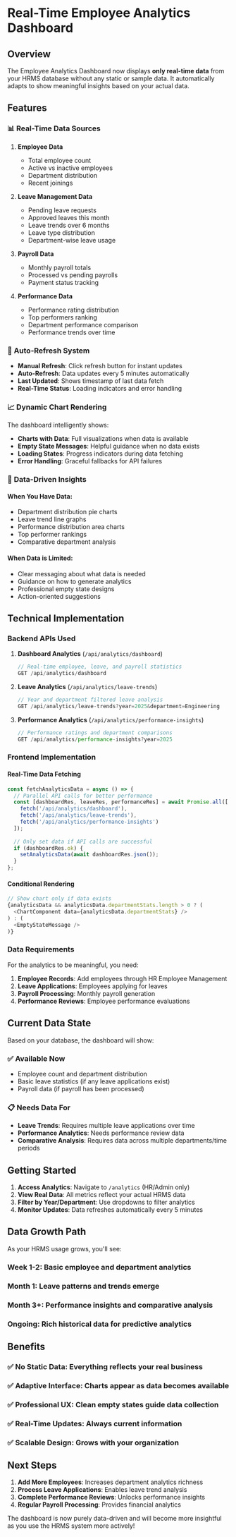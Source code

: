 # Real-Time Employee Analytics Dashboard

## Overview

The Employee Analytics Dashboard now displays **only real-time data** from your HRMS database without any static or sample data. It automatically adapts to show meaningful insights based on your actual data.

## Features

### 📊 **Real-Time Data Sources**

1. **Employee Data**
   - Total employee count
   - Active vs inactive employees  
   - Department distribution
   - Recent joinings

2. **Leave Management Data**
   - Pending leave requests
   - Approved leaves this month
   - Leave trends over 6 months
   - Leave type distribution
   - Department-wise leave usage

3. **Payroll Data**
   - Monthly payroll totals
   - Processed vs pending payrolls
   - Payment status tracking

4. **Performance Data**
   - Performance rating distribution
   - Top performers ranking
   - Department performance comparison
   - Performance trends over time

### 🔄 **Auto-Refresh System**

- **Manual Refresh**: Click refresh button for instant updates
- **Auto-Refresh**: Data updates every 5 minutes automatically
- **Last Updated**: Shows timestamp of last data fetch
- **Real-Time Status**: Loading indicators and error handling

### 📈 **Dynamic Chart Rendering**

The dashboard intelligently shows:
- **Charts with Data**: Full visualizations when data is available
- **Empty State Messages**: Helpful guidance when no data exists
- **Loading States**: Progress indicators during data fetching
- **Error Handling**: Graceful fallbacks for API failures

### 🎯 **Data-Driven Insights**

#### When You Have Data:
- Department distribution pie charts
- Leave trend line graphs
- Performance distribution area charts
- Top performer rankings
- Comparative department analysis

#### When Data is Limited:
- Clear messaging about what data is needed
- Guidance on how to generate analytics
- Professional empty state designs
- Action-oriented suggestions

## Technical Implementation

### Backend APIs Used

1. **Dashboard Analytics** (`/api/analytics/dashboard`)
   ```javascript
   // Real-time employee, leave, and payroll statistics
   GET /api/analytics/dashboard
   ```

2. **Leave Analytics** (`/api/analytics/leave-trends`)
   ```javascript
   // Year and department filtered leave analysis
   GET /api/analytics/leave-trends?year=2025&department=Engineering
   ```

3. **Performance Analytics** (`/api/analytics/performance-insights`)
   ```javascript
   // Performance ratings and department comparisons
   GET /api/analytics/performance-insights?year=2025
   ```

### Frontend Implementation

#### Real-Time Data Fetching
```typescript
const fetchAnalyticsData = async () => {
  // Parallel API calls for better performance
  const [dashboardRes, leaveRes, performanceRes] = await Promise.all([
    fetch('/api/analytics/dashboard'),
    fetch('/api/analytics/leave-trends'),
    fetch('/api/analytics/performance-insights')
  ]);
  
  // Only set data if API calls are successful
  if (dashboardRes.ok) {
    setAnalyticsData(await dashboardRes.json());
  }
};
```

#### Conditional Rendering
```typescript
// Show chart only if data exists
{analyticsData && analyticsData.departmentStats.length > 0 ? (
  <ChartComponent data={analyticsData.departmentStats} />
) : (
  <EmptyStateMessage />
)}
```

### Data Requirements

For the analytics to be meaningful, you need:

1. **Employee Records**: Add employees through HR Employee Management
2. **Leave Applications**: Employees applying for leaves
3. **Payroll Processing**: Monthly payroll generation
4. **Performance Reviews**: Employee performance evaluations

## Current Data State

Based on your database, the dashboard will show:

### ✅ **Available Now**
- Employee count and department distribution
- Basic leave statistics (if any leave applications exist)
- Payroll data (if payroll has been processed)

### 📋 **Needs Data For**
- **Leave Trends**: Requires multiple leave applications over time
- **Performance Analytics**: Needs performance review data
- **Comparative Analysis**: Requires data across multiple departments/time periods

## Getting Started

1. **Access Analytics**: Navigate to `/analytics` (HR/Admin only)
2. **View Real Data**: All metrics reflect your actual HRMS data
3. **Filter by Year/Department**: Use dropdowns to filter analytics
4. **Monitor Updates**: Data refreshes automatically every 5 minutes

## Data Growth Path

As your HRMS usage grows, you'll see:

### **Week 1-2**: Basic employee and department analytics
### **Month 1**: Leave patterns and trends emerge  
### **Month 3+**: Performance insights and comparative analysis
### **Ongoing**: Rich historical data for predictive analytics

## Benefits

### ✅ **No Static Data**: Everything reflects your real business
### ✅ **Adaptive Interface**: Charts appear as data becomes available
### ✅ **Professional UX**: Clean empty states guide data collection
### ✅ **Real-Time Updates**: Always current information
### ✅ **Scalable Design**: Grows with your organization

## Next Steps

1. **Add More Employees**: Increases department analytics richness
2. **Process Leave Applications**: Enables leave trend analysis
3. **Complete Performance Reviews**: Unlocks performance insights
4. **Regular Payroll Processing**: Provides financial analytics

The dashboard is now purely data-driven and will become more insightful as you use the HRMS system more actively!
